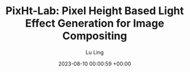 ---
layout: post
title:  "PixHt-Lab: Pixel Height Based Light Effect Generation for Image Compositing"
date:   2023-08-10 00:00:59 +00:00
image: images/PixHtLab1_zoomed.png
authors: Yichen Sheng, Jianming Zhang, Julien Philip, Yannick Hold-Geoffroy, Xin Sun, HE Zhang,  <strong>Lu Ling</strong>, Bedrich Benes
categories: research 
description: Light effects synthesis in image compositing
author: Lu Ling
venue: CVPR 2023 (highlight) 
paper: https://shengcn.github.io/PixHtLab/
code: https://github.com/ShengCN/PixHtLab-Src

---